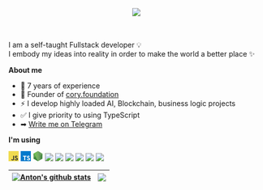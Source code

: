 <p align="center"><a href="https://github.com/1devout0"><img width="80%" src="./header.png" /></a></p>

<br/>

I am a self-taught Fullstack developer 💡 <br/>
I embody my ideas into reality in order to make the world a better place ✨

**About me**
- 🔧 7 years of experience
- 💼 Founder of [cory.foundation](https://cory.foundation)
- ⚡ I develop highly loaded AI, Blockchain, business logic projects
- ✅ I give priority to using TypeScript
- ➡ [Write me on Telegram](https://destes.t.me)

**I'm using**  

<code><img height="20" src="https://raw.githubusercontent.com/github/explore/80688e429a7d4ef2fca1e82350fe8e3517d3494d/topics/javascript/javascript.png"></code>
<code><img height="20" src="https://raw.githubusercontent.com/github/explore/80688e429a7d4ef2fca1e82350fe8e3517d3494d/topics/typescript/typescript.png"></code>
<code><img height="20" src="https://raw.githubusercontent.com/github/explore/80688e429a7d4ef2fca1e82350fe8e3517d3494d/topics/nodejs/nodejs.png"></code>
<code><img height="20" src="https://raw.githubusercontent.com/mariabarkouzou/Create-An-Awesome-README.md-File/main/SVG%20Icons/JavaScript%20Frameworks%20SVG%20Icons/vue-js.svg"></code>
<code><img height="20" src="https://raw.githubusercontent.com/mariabarkouzou/Create-An-Awesome-README.md-File/main/SVG%20Icons/Machine%20Learning%20SVG%20Icons/tensorflow.svg"></code>
<code><img height="20" src="https://raw.githubusercontent.com/mariabarkouzou/Create-An-Awesome-README.md-File/main/SVG%20Icons/Programmin%20Tools%20SVG%20Icons/firebase.svg"></code>
<code><img height="20" src="https://raw.githubusercontent.com/nuxt/nuxtjs.org/main/static/icon.png"></code>
<code><img height="20" src="https://github.githubassets.com/images/icons/emoji/electron.png"></code>
<code><img height="20" src="https://raw.githubusercontent.com/spothq/cryptocurrency-icons/master/svg/color/generic.svg"></code>


| <a href="#"><img align="center" src="https://github-readme-stats.vercel.app/api?username=1devout0&show_icons=true&include_all_commits=true&theme=buefy&hide_border=true&line_height=22" alt="Anton's github stats" /></a> | <a href="https://github.com/anuraghazra/github-readme-stats"><img align="center" src="https://github-readme-stats.vercel.app/api/top-langs/?username=1devout0&layout=compact&theme=buefy&hide_border=true" /></a> |
| ------------- | ------------- |

